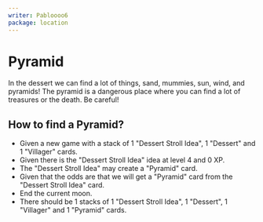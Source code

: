 ```yaml
---
writer: Pabloooo6
package: location
---
```


# Pyramid

In the dessert we can find a lot of things, sand, mummies, sun, wind, and pyramids!
The pyramid is a dangerous place where you can find a lot of treasures or the death.
Be careful!

## How to find a Pyramid?

 * Given a new game with a stack of 1 "Dessert Stroll Idea", 1 "Dessert" and 1 "Villager" cards.
 * Given there is the "Dessert Stroll Idea" idea at level 4 and 0 XP.
 * The "Dessert Stroll Idea" may create a "Pyramid" card.
 * Given that the odds are that we will get a "Pyramid" card from the "Dessert Stroll Idea" card.
 * End the current moon.
 * There should be 1 stacks of 1 "Dessert Stroll Idea", 1 "Dessert", 1 "Villager" and 1 "Pyramid" cards.
